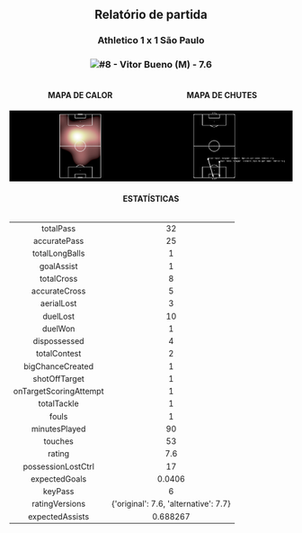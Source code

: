 <h2 style="text-align: center;">Relatório de partida</h3>

<h3 style="text-align: center;">Athletico 1 x 1 São Paulo</h3>

<h3 style="text-align: center;"><img src="https://api.sofascore.com/api/v1/player/808785/image">#8 - Vitor Bueno (M) - 7.6</h3>

<div style="text-align: left; display: grid; grid-template-columns: 1fr 1fr;">
  <div>
    <h4 style="text-align: center;">MAPA DE CALOR</h3>
    <img src=../players/heatmaps/11067503_808785.png>
</div>
  <div>
    <h4 style="text-align: center;">MAPA DE CHUTES</h3>
    <img src=../players/shotmaps/11067503_808785.png>
  </div>
</div>

<h4 style="text-align: center;">ESTATÍSTICAS</h3>
<div style="text-align: center; display: grid; grid-template-columns: 1fr;">
  <div>
    <table>
        <tr>
            <td>totalPass
            </td>
            <td>32
            </td>
        </tr><tr>
            <td>accuratePass
            </td>
            <td>25
            </td>
        </tr><tr>
            <td>totalLongBalls
            </td>
            <td>1
            </td>
        </tr><tr>
            <td>goalAssist
            </td>
            <td>1
            </td>
        </tr><tr>
            <td>totalCross
            </td>
            <td>8
            </td>
        </tr><tr>
            <td>accurateCross
            </td>
            <td>5
            </td>
        </tr><tr>
            <td>aerialLost
            </td>
            <td>3
            </td>
        </tr><tr>
            <td>duelLost
            </td>
            <td>10
            </td>
        </tr><tr>
            <td>duelWon
            </td>
            <td>1
            </td>
        </tr><tr>
            <td>dispossessed
            </td>
            <td>4
            </td>
        </tr><tr>
            <td>totalContest
            </td>
            <td>2
            </td>
        </tr><tr>
            <td>bigChanceCreated
            </td>
            <td>1
            </td>
        </tr><tr>
            <td>shotOffTarget
            </td>
            <td>1
            </td>
        </tr><tr>
            <td>onTargetScoringAttempt
            </td>
            <td>1
            </td>
        </tr><tr>
            <td>totalTackle
            </td>
            <td>1
            </td>
        </tr><tr>
            <td>fouls
            </td>
            <td>1
            </td>
        </tr><tr>
            <td>minutesPlayed
            </td>
            <td>90
            </td>
        </tr><tr>
            <td>touches
            </td>
            <td>53
            </td>
        </tr><tr>
            <td>rating
            </td>
            <td>7.6
            </td>
        </tr><tr>
            <td>possessionLostCtrl
            </td>
            <td>17
            </td>
        </tr><tr>
            <td>expectedGoals
            </td>
            <td>0.0406
            </td>
        </tr><tr>
            <td>keyPass
            </td>
            <td>6
            </td>
        </tr><tr>
            <td>ratingVersions
            </td>
            <td>{'original': 7.6, 'alternative': 7.7}
            </td>
        </tr><tr>
            <td>expectedAssists
            </td>
            <td>0.688267
            </td>
        </tr>
        </table>
</div>